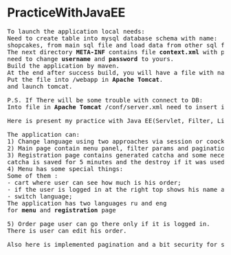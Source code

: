 # PracticeWithJavaEE
<pre>
To launch the application local needs:
Need to create table into mysql database schema with name: 
shopcakes, from main sql file and load data from other sql files.
The next directory <b>META-INF</b> contains file <b>context.xml</b> with property to mysql database
need to change <b>username</b> and <b>password</b> to yours.
Build the application by maven.
At the end after success build, you will have a file with name <b>WebShop.war</b>.
Put the file into /webapp in <b>Apache Tomcat</b>.
and launch tomcat.

P.S. If There will be some trouble with connect to DB:
Into file in <b>Apache Tomcat</b> /conf/server.xml need to insert inner data from <b>context.xml</b>

Here is present my practice with Java EE(Servlet, Filter, Listener, JSP, ExpressLanguage, MySQL, CSS, HTML, JavaScript, JQuery).

The application can:
1) Change language using two approaches via session or coockies.
2) Main page contain menu panel, filter params and pagination. There are you can add a goods to your cart.
3) Registration page contains generated catcha and some necessary fields
catcha is saved for 5 minutes and the destroy if it was used or time is out.
4) Menu has some special things:
Some of them :
- cart where user can see how much is his order;
- if the user is logged in at the right top shows his name and avatar;
- switch language;
The application has two languages ru and eng 
for <b>menu</b> and <b>registration</b> page

5) Order page user can go there only if it is logged in.
There is user can edit his order.

Also here is implemented pagination and a bit security for some pages
</pre>
